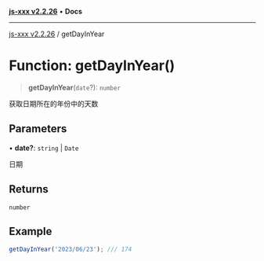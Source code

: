 [**js-xxx v2.2.26**](../README.md) • **Docs**

***

[js-xxx v2.2.26](../README.md) / getDayInYear

# Function: getDayInYear()

> **getDayInYear**(`date`?): `number`

获取日期所在的年份中的天数

## Parameters

• **date?**: `string` \| `Date`

日期

## Returns

`number`

## Example

```ts
getDayInYear('2023/06/23'); /// 174
```

